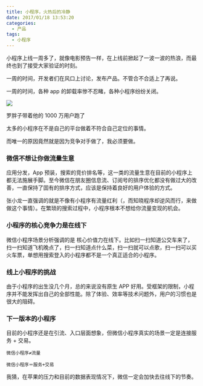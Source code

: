 ```yaml
---
title: 小程序，火热后的冷静
date: 2017/01/18 13:53:20
categories:
  - 产品
tags:
  - 小程序
---
```


小程序上线一周多了，就像电影预告一样，在上线前掀起了一波一波的热浪，而最终也到了接受大家验证的时刻。

一周的时间，开发者们在风口上讨论，发布产品。不管合不合适上了再说。

一周的时间，各种 app 的卸载率惨不忍睹，各种小程序纷纷关闭。

![](http://pics.naaln.com/blog/2019-01-14-32325.jpg-basicBlog)

罗胖子带着他的 1000 万用户跑了

太多的小程序在不是自己的平台做着不符合自己定位的事情。

而唯一的原因竟然就是因为竞争对手做了，我必须要做。

### 微信不想让你做流量生意

应用分发，App 预装，搜索的竞价排名等，这一类的流量生意在目前的小程序上都无法施展手脚。至今微信在朋友圈信息流、订阅号的排序优化都没有做过大的改善，一直保持了固有的排序方式，应该是保持着良好的用户体验的方式。

张小龙一直强调的就是不像有小程序有流量红利（，而知晓程序却逆风而行，来做做这个事情）。在繁琐的搜索过程中，小程序根本不想给你流量变现的机会。

### 小程序的核心竞争力是在线下

微信小程序场景分析强调的是 核心价值力在线下。比如扫一扫知道公交车来了，扫一扫知道飞机晚点了，扫一扫知道点什么菜，扫一扫就可以点歌，扫一扫可以买火车票，单想用搜索登入的小程序都不是一个真正适合的小程序。

### 线上小程序的挑战

由于小程序的出生没几个月，总的来说没有原生 APP 好用。受框架的限制，小程序并不能发挥出自己的全部性能。除了体验、效率等技术问题外，用户的习惯也是很大的阻碍。

### 下一版本的小程序

目前的小程序还是在引流、入口层面想象，但微信小程序真实的场景一定是连接服务 + 交易。

`微信小程序≠流量`

`微信小程序＝服务+交易`

我猜，在苹果的压力和目前的数据表现情况下，微信一定会加快去往线下的节奏。
